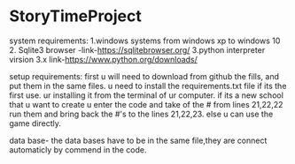 # StoryTimeProject

system requirements:
1.windows systems from windows xp to windows 10
2. Sqlite3 browser -link-https://sqlitebrowser.org/
3.python interpreter virsion 3.x link-https://www.python.org/downloads/

setup requirements:
first u will need to download from github the fills, and put them in the same files.
u need to install the requirements.txt file if its the first use. ur installing it from the terminal of ur computer.
if its a new school that u want to create u enter the code and take of the # from lines 21,22,22 run them and bring back the #'s 
to the lines 21,22,23. else u can use the game directly.

data base-
the data bases have to be in the same file,they are connect automaticly by commend in the code.

